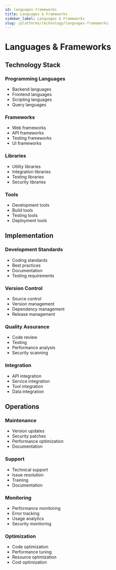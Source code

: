 ```yaml
---
id: languages-frameworks
title: Languages & Frameworks
sidebar_label: Languages & Frameworks
slug: /platforms/technology/languages-frameworks
---
```


# Languages & Frameworks

## Technology Stack

### Programming Languages
- Backend languages
- Frontend languages
- Scripting languages
- Query languages

### Frameworks
- Web frameworks
- API frameworks
- Testing frameworks
- UI frameworks

### Libraries
- Utility libraries
- Integration libraries
- Testing libraries
- Security libraries

### Tools
- Development tools
- Build tools
- Testing tools
- Deployment tools

## Implementation

### Development Standards
- Coding standards
- Best practices
- Documentation
- Testing requirements

### Version Control
- Source control
- Version management
- Dependency management
- Release management

### Quality Assurance
- Code review
- Testing
- Performance analysis
- Security scanning

### Integration
- API integration
- Service integration
- Tool integration
- Data integration

## Operations

### Maintenance
- Version updates
- Security patches
- Performance optimization
- Documentation

### Support
- Technical support
- Issue resolution
- Training
- Documentation

### Monitoring
- Performance monitoring
- Error tracking
- Usage analytics
- Security monitoring

### Optimization
- Code optimization
- Performance tuning
- Resource optimization
- Cost optimization 